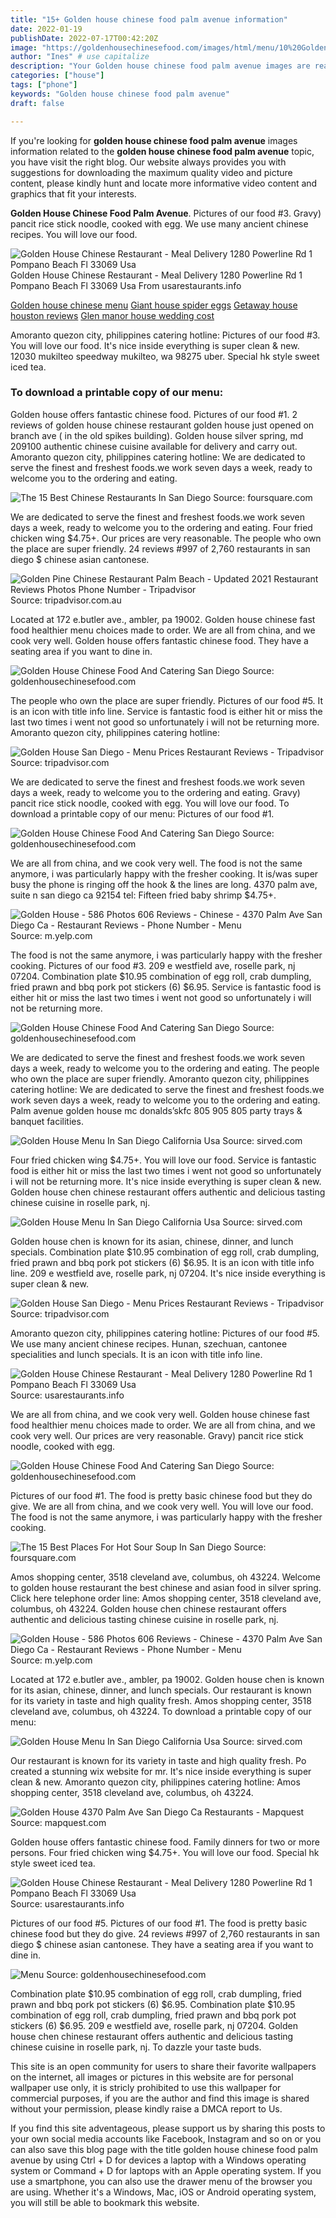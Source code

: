 ```yaml
---
title: "15+ Golden house chinese food palm avenue information"
date: 2022-01-19
publishDate: 2022-07-17T00:42:20Z
image: "https://goldenhousechinesefood.com/images/html/menu/10%20Golden%20House%20(San%20Diego)%20Entree%202.jpg"
author: "Ines" # use capitalize
description: "Your Golden house chinese food palm avenue images are ready in this website. Golden house chinese food palm avenue are a topic that is being searched for and liked by netizens today. You can Find and Download the Golden house chinese food palm avenue files here. Get all free images."
categories: ["house"]
tags: ["phone"]
keywords: "Golden house chinese food palm avenue"
draft: false

---
```


If you're looking for **golden house chinese food palm avenue** images information related to the **golden house chinese food palm avenue** topic, you have visit the right  blog.  Our website always  provides you with  suggestions  for downloading  the maximum  quality video and picture  content, please kindly hunt and locate more informative video content and graphics  that fit your interests.

**Golden House Chinese Food Palm Avenue**. Pictures of our food #3. Gravy) pancit rice stick noodle, cooked with egg. We use many ancient chinese recipes. You will love our food.

![Golden House Chinese Restaurant - Meal Delivery 1280 Powerline Rd 1 Pompano Beach Fl 33069 Usa](https://cdn.usarestaurants.info/assets/uploads/a871cf1c31cb48027bd9ed7843e08384_-united-states-florida-broward-county-pompano-beach-golden-house-chinese-restaurant-954-973-1470htm.jpg "Golden House Chinese Restaurant - Meal Delivery 1280 Powerline Rd 1 Pompano Beach Fl 33069 Usa")
Golden House Chinese Restaurant - Meal Delivery 1280 Powerline Rd 1 Pompano Beach Fl 33069 Usa From usarestaurants.info

[Golden house chinese menu](/golden-house-chinese-menu/)
[Giant house spider eggs](/giant-house-spider-eggs/)
[Getaway house houston reviews](/getaway-house-houston-reviews/)
[Glen manor house wedding cost](/glen-manor-house-wedding-cost/)

Amoranto quezon city, philippines catering hotline: Pictures of our food #3. You will love our food. It&#039;s nice inside everything is super clean &amp; new. 12030 mukilteo speedway mukilteo, wa 98275 uber. Special hk style sweet iced tea.

### To download a printable copy of our menu:

Golden house offers fantastic chinese food. Pictures of our food #1. 2 reviews of golden house chinese restaurant golden house just opened on branch ave ( in the old spikes building). Golden house silver spring, md 209100 authentic chinese cuisine available for delivery and carry out. Amoranto quezon city, philippines catering hotline: We are dedicated to serve the finest and freshest foods.we work seven days a week, ready to welcome you to the ordering and eating.


![The 15 Best Chinese Restaurants In San Diego](https://fastly.4sqi.net/img/general/699x268/Z1EOHNNKW4OJELSENMUKI0KQRPKZLW0XZU5GVGX1NNRK4NJZ.jpg "The 15 Best Chinese Restaurants In San Diego")
Source: foursquare.com

We are dedicated to serve the finest and freshest foods.we work seven days a week, ready to welcome you to the ordering and eating. Four fried chicken wing $4.75+. Our prices are very reasonable. The people who own the place are super friendly. 24 reviews #997 of 2,760 restaurants in san diego $ chinese asian cantonese.

![Golden Pine Chinese Restaurant Palm Beach - Updated 2021 Restaurant Reviews Photos Phone Number - Tripadvisor](https://media-cdn.tripadvisor.com/media/photo-s/1c/87/57/51/20210113-181616-largejpg.jpg "Golden Pine Chinese Restaurant Palm Beach - Updated 2021 Restaurant Reviews Photos Phone Number - Tripadvisor")
Source: tripadvisor.com.au

Located at 172 e.butler ave., ambler, pa 19002. Golden house chinese fast food healthier menu choices made to order. We are all from china, and we cook very well. Golden house offers fantastic chinese food. They have a seating area if you want to dine in.

![Golden House Chinese Food And Catering San Diego](https://goldenhousechinesefood.com/images/Golden%20House1.jpg "Golden House Chinese Food And Catering San Diego")
Source: goldenhousechinesefood.com

The people who own the place are super friendly. Pictures of our food #5. It is an icon with title info line. Service is fantastic food is either hit or miss the last two times i went not good so unfortunately i will not be returning more. Amoranto quezon city, philippines catering hotline:

![Golden House San Diego - Menu Prices Restaurant Reviews - Tripadvisor](https://media-cdn.tripadvisor.com/media/photo-s/0a/3b/d9/40/pineapple-chicken-a-beautiful.jpg "Golden House San Diego - Menu Prices Restaurant Reviews - Tripadvisor")
Source: tripadvisor.com

We are dedicated to serve the finest and freshest foods.we work seven days a week, ready to welcome you to the ordering and eating. Gravy) pancit rice stick noodle, cooked with egg. You will love our food. To download a printable copy of our menu: Pictures of our food #1.

![Golden House Chinese Food And Catering San Diego](https://goldenhousechinesefood.com/images/Golden%20House5.jpg "Golden House Chinese Food And Catering San Diego")
Source: goldenhousechinesefood.com

We are all from china, and we cook very well. The food is not the same anymore, i was particularly happy with the fresher cooking. It is/was super busy the phone is ringing off the hook &amp; the lines are long. 4370 palm ave, suite n san diego ca 92154 tel: Fifteen fried baby shrimp $4.75+.

![Golden House - 586 Photos 606 Reviews - Chinese - 4370 Palm Ave San Diego Ca - Restaurant Reviews - Phone Number - Menu](https://s3-media0.fl.yelpcdn.com/bphoto/o7De5rz0qy7rUvHY1VZE0Q/348s.jpg "Golden House - 586 Photos 606 Reviews - Chinese - 4370 Palm Ave San Diego Ca - Restaurant Reviews - Phone Number - Menu")
Source: m.yelp.com

The food is not the same anymore, i was particularly happy with the fresher cooking. Pictures of our food #3. 209 e westfield ave, roselle park, nj 07204. Combination plate $10.95 combination of egg roll, crab dumpling, fried prawn and bbq pork pot stickers (6) $6.95. Service is fantastic food is either hit or miss the last two times i went not good so unfortunately i will not be returning more.

![Golden House Chinese Food And Catering San Diego](https://goldenhousechinesefood.com/images/Golden%20House4.jpg "Golden House Chinese Food And Catering San Diego")
Source: goldenhousechinesefood.com

We are dedicated to serve the finest and freshest foods.we work seven days a week, ready to welcome you to the ordering and eating. The people who own the place are super friendly. Amoranto quezon city, philippines catering hotline: We are dedicated to serve the finest and freshest foods.we work seven days a week, ready to welcome you to the ordering and eating. Palm avenue golden house mc donalds’skfc 805 905 805 party trays &amp; banquet facilities.

![Golden House Menu In San Diego California Usa](https://d6ozfheqtj1tz.cloudfront.net/ChIJoxqDQ6dP2YARf2RjAuIBIe8/5bf3bb816f76f.jpg "Golden House Menu In San Diego California Usa")
Source: sirved.com

Four fried chicken wing $4.75+. You will love our food. Service is fantastic food is either hit or miss the last two times i went not good so unfortunately i will not be returning more. It&#039;s nice inside everything is super clean &amp; new. Golden house chen chinese restaurant offers authentic and delicious tasting chinese cuisine in roselle park, nj.

![Golden House Menu In San Diego California Usa](https://s3-us-west-2.amazonaws.com/mfcollectnew/ChIJoxqDQ6dP2YARf2RjAuIBIe8/n0AbQLNlZH.png "Golden House Menu In San Diego California Usa")
Source: sirved.com

Golden house chen is known for its asian, chinese, dinner, and lunch specials. Combination plate $10.95 combination of egg roll, crab dumpling, fried prawn and bbq pork pot stickers (6) $6.95. It is an icon with title info line. 209 e westfield ave, roselle park, nj 07204. It&#039;s nice inside everything is super clean &amp; new.

![Golden House San Diego - Menu Prices Restaurant Reviews - Tripadvisor](https://media-cdn.tripadvisor.com/media/photo-s/12/8c/40/21/wonderful-lunch.jpg "Golden House San Diego - Menu Prices Restaurant Reviews - Tripadvisor")
Source: tripadvisor.com

Amoranto quezon city, philippines catering hotline: Pictures of our food #5. We use many ancient chinese recipes. Hunan, szechuan, cantonee specialities and lunch specials. It is an icon with title info line.

![Golden House Chinese Restaurant - Meal Delivery 1280 Powerline Rd 1 Pompano Beach Fl 33069 Usa](https://cdn.usarestaurants.info/assets/uploads/bce4b44dde3d7a156aed7119c7993d0b_-united-states-florida-broward-county-pompano-beach-golden-house-chinese-restaurant-954-973-1470htm.jpg "Golden House Chinese Restaurant - Meal Delivery 1280 Powerline Rd 1 Pompano Beach Fl 33069 Usa")
Source: usarestaurants.info

We are all from china, and we cook very well. Golden house chinese fast food healthier menu choices made to order. We are all from china, and we cook very well. Our prices are very reasonable. Gravy) pancit rice stick noodle, cooked with egg.

![Golden House Chinese Food And Catering San Diego](https://goldenhousechinesefood.com/images/Golden%20House2.jpg "Golden House Chinese Food And Catering San Diego")
Source: goldenhousechinesefood.com

Pictures of our food #1. The food is pretty basic chinese food but they do give. We are all from china, and we cook very well. You will love our food. The food is not the same anymore, i was particularly happy with the fresher cooking.

![The 15 Best Places For Hot Sour Soup In San Diego](https://fastly.4sqi.net/img/general/699x268/56424209_90KDWIOxCCv9nGYMKjwVQ1qzjwTFHJn9BRbJ4XWmGSQ.jpg "The 15 Best Places For Hot Sour Soup In San Diego")
Source: foursquare.com

Amos shopping center, 3518 cleveland ave, columbus, oh 43224. Welcome to golden house restaurant the best chinese and asian food in silver spring. Click here telephone order line: Amos shopping center, 3518 cleveland ave, columbus, oh 43224. Golden house chen chinese restaurant offers authentic and delicious tasting chinese cuisine in roselle park, nj.

![Golden House - 586 Photos 606 Reviews - Chinese - 4370 Palm Ave San Diego Ca - Restaurant Reviews - Phone Number - Menu](https://s3-media0.fl.yelpcdn.com/bphoto/kcBg4MkhMOlQjlfY806IgA/348s.jpg "Golden House - 586 Photos 606 Reviews - Chinese - 4370 Palm Ave San Diego Ca - Restaurant Reviews - Phone Number - Menu")
Source: m.yelp.com

Located at 172 e.butler ave., ambler, pa 19002. Golden house chen is known for its asian, chinese, dinner, and lunch specials. Our restaurant is known for its variety in taste and high quality fresh. Amos shopping center, 3518 cleveland ave, columbus, oh 43224. To download a printable copy of our menu:

![Golden House Menu In San Diego California Usa](https://d6ozfheqtj1tz.cloudfront.net/ChIJoxqDQ6dP2YARf2RjAuIBIe8/5bf3bb8222292.jpg "Golden House Menu In San Diego California Usa")
Source: sirved.com

Our restaurant is known for its variety in taste and high quality fresh. Po created a stunning wix website for mr. It&#039;s nice inside everything is super clean &amp; new. Amoranto quezon city, philippines catering hotline: Amos shopping center, 3518 cleveland ave, columbus, oh 43224.

![Golden House 4370 Palm Ave San Diego Ca Restaurants - Mapquest](https://s3-media0.fl.yelpcdn.com/bphoto/cWibGjrChsfzPXLBUUBocQ/l.jpg "Golden House 4370 Palm Ave San Diego Ca Restaurants - Mapquest")
Source: mapquest.com

Golden house offers fantastic chinese food. Family dinners for two or more persons. Four fried chicken wing $4.75+. You will love our food. Special hk style sweet iced tea.

![Golden House Chinese Restaurant - Meal Delivery 1280 Powerline Rd 1 Pompano Beach Fl 33069 Usa](https://cdn.usarestaurants.info/assets/uploads/6ec8aae9cfae33f65e2e0ff0fde1f7ec_-united-states-florida-broward-county-pompano-beach-golden-house-chinese-restaurant-954-973-1470htm.jpg "Golden House Chinese Restaurant - Meal Delivery 1280 Powerline Rd 1 Pompano Beach Fl 33069 Usa")
Source: usarestaurants.info

Pictures of our food #5. Pictures of our food #1. The food is pretty basic chinese food but they do give. 24 reviews #997 of 2,760 restaurants in san diego $ chinese asian cantonese. They have a seating area if you want to dine in.

![Menu](https://goldenhousechinesefood.com/images/html/menu/10%20Golden%20House%20(San%20Diego)%20Entree%202.jpg "Menu")
Source: goldenhousechinesefood.com

Combination plate $10.95 combination of egg roll, crab dumpling, fried prawn and bbq pork pot stickers (6) $6.95. Combination plate $10.95 combination of egg roll, crab dumpling, fried prawn and bbq pork pot stickers (6) $6.95. 209 e westfield ave, roselle park, nj 07204. Golden house chen chinese restaurant offers authentic and delicious tasting chinese cuisine in roselle park, nj. To dazzle your taste buds.

This site is an open community for users to share their favorite wallpapers on the internet, all images or pictures in this website are for personal wallpaper use only, it is stricly prohibited to use this wallpaper for commercial purposes, if you are the author and find this image is shared without your permission, please kindly raise a DMCA report to Us.

If you find this site adventageous, please support us by sharing this posts to your own social media accounts like Facebook, Instagram and so on or you can also save this blog page with the title golden house chinese food palm avenue by using Ctrl + D for devices a laptop with a Windows operating system or Command + D for laptops with an Apple operating system. If you use a smartphone, you can also use the drawer menu of the browser you are using. Whether it's a Windows, Mac, iOS or Android operating system, you will still be able to bookmark this website.
